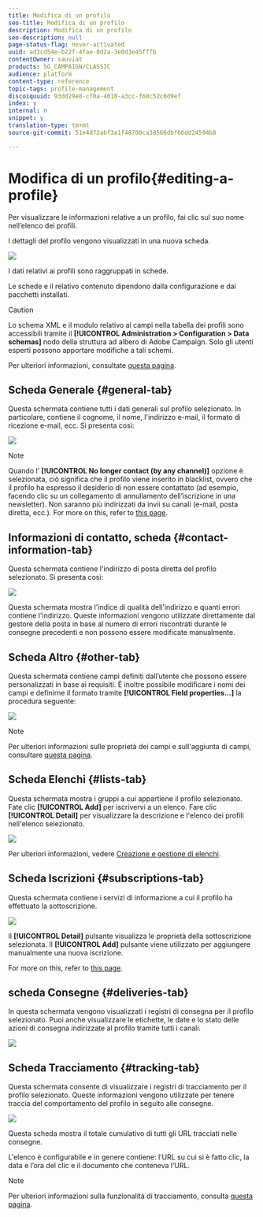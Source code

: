```yaml
---
title: Modifica di un profilo
seo-title: Modifica di un profilo
description: Modifica di un profilo
seo-description: null
page-status-flag: never-activated
uuid: ad3cd54e-b22f-4fae-8d2a-3e0d3e45fffb
contentOwner: sauviat
products: SG_CAMPAIGN/CLASSIC
audience: platform
content-type: reference
topic-tags: profile-management
discoiquuid: 93dd29e8-cf0a-4010-a3cc-f68c52c0d9ef
index: y
internal: n
snippet: y
translation-type: tm+mt
source-git-commit: 51e4d72abf3a1f48700ca38566dbf06dd24594b8

---
```



# Modifica di un profilo{#editing-a-profile}

Per visualizzare le informazioni relative a un profilo, fai clic sul suo nome nell’elenco dei profili.

I dettagli del profilo vengono visualizzati in una nuova scheda.

![](assets/s_user_recipient_edit.png)

I dati relativi ai profili sono raggruppati in schede.

Le schede e il relativo contenuto dipendono dalla configurazione e dai pacchetti installati.

>[!CAUTION]
>
>Lo schema XML e il modulo relativo ai campi nella tabella dei profili sono accessibili tramite il **[!UICONTROL Administration > Configuration > Data schemas]** nodo della struttura ad albero di Adobe Campaign. Solo gli utenti esperti possono apportare modifiche a tali schemi.
>
>Per ulteriori informazioni, consultate [questa pagina](../../configuration/using/about-schema-edition.md).

## Scheda Generale {#general-tab}

Questa schermata contiene tutti i dati generali sul profilo selezionato. In particolare, contiene il cognome, il nome, l&#39;indirizzo e-mail, il formato di ricezione e-mail, ecc. Si presenta così:

![](assets/s_ncs_user_profile_general_tab.png)

>[!NOTE]
>
>Quando l’ **[!UICONTROL No longer contact (by any channel)]** opzione è selezionata, ciò significa che il profilo viene inserito in blacklist, ovvero che il profilo ha espresso il desiderio di non essere contattato (ad esempio, facendo clic su un collegamento di annullamento dell’iscrizione in una newsletter). Non saranno più indirizzati da invii su canali (e-mail, posta diretta, ecc.). For more on this, refer to [this page](../../delivery/using/understanding-quarantine-management.md).

## Informazioni di contatto, scheda {#contact-information-tab}

Questa schermata contiene l&#39;indirizzo di posta diretta del profilo selezionato. Si presenta così:

![](assets/s_ncs_user_profile_details_tab.png)

Questa schermata mostra l&#39;indice di qualità dell&#39;indirizzo e quanti errori contiene l&#39;indirizzo. Queste informazioni vengono utilizzate direttamente dal gestore della posta in base al numero di errori riscontrati durante le consegne precedenti e non possono essere modificate manualmente.

## Scheda Altro {#other-tab}

Questa schermata contiene campi definiti dall’utente che possono essere personalizzati in base ai requisiti. È inoltre possibile modificare i nomi dei campi e definirne il formato tramite **[!UICONTROL Field properties...]** la procedura seguente:

![](assets/s_ncs_user_profile_others_tab.png)

>[!NOTE]
>
>Per ulteriori informazioni sulle proprietà dei campi e sull&#39;aggiunta di campi, consultare [questa pagina](../../configuration/using/new-field-wizard.md).

## Scheda Elenchi {#lists-tab}

Questa schermata mostra i gruppi a cui appartiene il profilo selezionato. Fate clic **[!UICONTROL Add]** per iscrivervi a un elenco. Fare clic **[!UICONTROL Detail]** per visualizzare la descrizione e l&#39;elenco dei profili nell&#39;elenco selezionato.

![](assets/s_ncs_user_profile_groups_tab_details.png)

Per ulteriori informazioni, vedere [Creazione e gestione di elenchi](../../platform/using/creating-and-managing-lists.md).

## Scheda Iscrizioni {#subscriptions-tab}

Questa schermata contiene i servizi di informazione a cui il profilo ha effettuato la sottoscrizione.

![](assets/s_ncs_user_profile_subscript_tab_details.png)

Il **[!UICONTROL Detail]** pulsante visualizza le proprietà della sottoscrizione selezionata. Il **[!UICONTROL Add]** pulsante viene utilizzato per aggiungere manualmente una nuova iscrizione.

For more on this, refer to [this page](../../delivery/using/managing-subscriptions.md).

## scheda Consegne {#deliveries-tab}

In questa schermata vengono visualizzati i registri di consegna per il profilo selezionato. Puoi anche visualizzare le etichette, le date e lo stato delle azioni di consegna indirizzate al profilo tramite tutti i canali.

![](assets/s_ncs_user_profile_delivery_tab.png)

## Scheda Tracciamento {#tracking-tab}

Questa schermata consente di visualizzare i registri di tracciamento per il profilo selezionato. Queste informazioni vengono utilizzate per tenere traccia del comportamento del profilo in seguito alle consegne.

![](assets/s_ncs_user_profile_tracking_tab.png)

Questa scheda mostra il totale cumulativo di tutti gli URL tracciati nelle consegne.

L&#39;elenco è configurabile e in genere contiene: l’URL su cui si è fatto clic, la data e l’ora del clic e il documento che conteneva l’URL.

>[!NOTE]
>
>Per ulteriori informazioni sulla funzionalità di tracciamento, consulta [questa pagina](../../delivery/using/monitoring-a-delivery.md).


